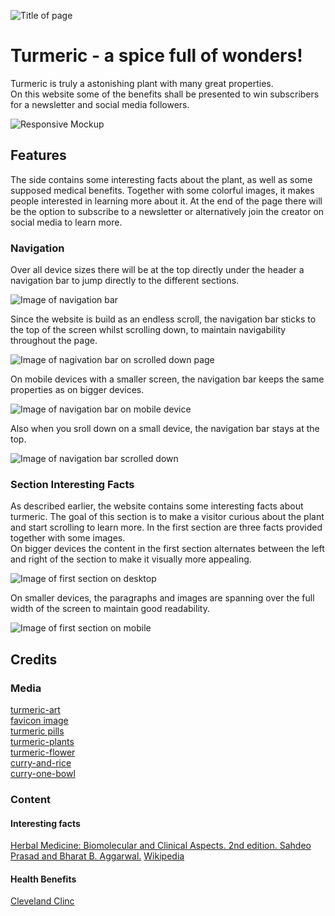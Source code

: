 ![Title of page](documentation/title-image.webp)

# Turmeric - a spice full of wonders!

Turmeric is truly a astonishing plant with many great properties.  
On this website some of the benefits shall be presented to win subscribers for a newsletter and social media followers.

![Responsive Mockup](documentation/responsive-image.webp)

## Features
The side contains some interesting facts about the plant, as well as some supposed medical benefits. Together with some colorful images, it makes people interested in learning more about it. At the end of the page there will be the option to subscribe to a newsletter or alternatively join the creator on social media to learn more.

### Navigation
Over all device sizes there will be at the top directly under the header a navigation bar to jump directly to the different sections. 

![Image of navigation bar](documentation/navigation-image.webp)

Since the website is build as an endless scroll, the navigation bar sticks to the top of the screen whilst scrolling down, to maintain navigability throughout the page.

![Image of nagivation bar on scrolled down page](documentation/sticky-navigation-image.webp)

On mobile devices with a smaller screen, the navigation bar keeps the same properties as on bigger devices.

![Image of navigation bar on mobile device](documentation/small-mobile-navigation.webp)

Also when you sroll down on a small device, the navigation bar stays at the top.

![Image of navigation bar scrolled down](documentation/small-mobile-sticky-navigation.webp)

### Section Interesting Facts

As described earlier, the website contains some interesting facts about turmeric. The goal of this section is to make a visitor curious about the plant and start scrolling to learn more. In the first section are three facts provided together with some images.  
On bigger devices the content in the first section alternates between the left and right of the section to make it visually more appealing.

![Image of first section on desktop](documentation/section-facts.webp)

On smaller devices, the paragraphs and images are spanning over the full width of the screen to maintain good readability.

![Image of first section on mobile](documentation/section-facts-mobile.webp)



## Credits
### Media
[turmeric-art](https://pixabay.com/de/illustrations/kurkuma-w%C3%BCrzen-k%C3%BCche-komponente-8397097/)  
[favicon image](https://pixabay.com/de/vectors/kurkuma-w%C3%BCrzen-wurzel-w%C3%BCrze-gesund-2511399/)  
[turmeric pills](https://pixabay.com/de/photos/kurkuma-kurkumin-lebensmittel-3006644/)  
[turmeric-plants](https://pixabay.com/de/photos/kurkuma-bl%C3%A4tter-pflanze-laub-gr%C3%BCn-6638341/)  
[turmeric-flower](https://pixabay.com/de/photos/blume-blume-kurkuma-rosa-farbe-pink-2697872/)  
[curry-and-rice](https://pixabay.com/de/illustrations/ai-generiert-curry-indisch-w%C3%BCrzen-8036273/)  
[curry-one-bowl](https://pixabay.com/de/photos/curry-lebensmittel-gericht-mahlzeit-7249247/)  

### Content
#### Interesting facts
[Herbal Medicine: Biomolecular and Clinical Aspects. 2nd edition. Sahdeo Prasad and Bharat B. Aggarwal.](https://www.ncbi.nlm.nih.gov/books/NBK92752/#:~:text=The%20use%20of%20turmeric%20dates,Jamaica%20in%20the%20eighteenth%20century)
[Wikipedia](https://en.wikipedia.org/wiki/Turmeric)

#### Health Benefits
[Cleveland Clinc](https://health.clevelandclinic.org/turmeric-health-benefits)